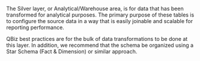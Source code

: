 The Silver layer, or Analytical/Warehouse area, is for data that has been transformed for analytical purposes. The primary purpose of these tables is to configure the source data in a way that is easily joinable and scalable for reporting performance.

QBiz best practices are for the bulk of data transformations to be done at this layer. In addition, we recommend that the schema be organized using a Star Schema (Fact & Dimension) or similar approach.